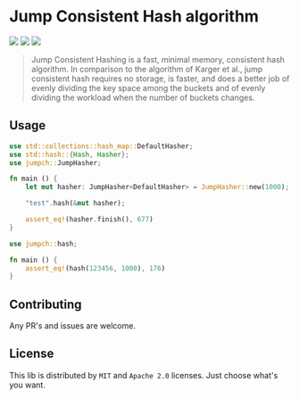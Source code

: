 # Jump Consistent Hash algorithm
[![](https://docs.rs/jumpch/badge.svg)](https://docs.rs/jumpch/)
[![](https://img.shields.io/crates/v/jumpch.svg)](https://crates.io/crates/jumpch)
[![](https://img.shields.io/crates/d/jumpch.svg)](https://crates.io/crates/jumpch)

> Jump Consistent Hashing is a fast, minimal memory, consistent hash algorithm. In comparison to the algorithm of Karger et al., jump
consistent hash requires no storage, is faster, and does a better job of evenly dividing the key
space among the buckets and of evenly dividing the workload when the number of buckets
changes.

## Usage
```rust
use std::collections::hash_map::DefaultHasher;
use std::hash::{Hash, Hasher};
use jumpch::JumpHasher;

fn main () {
    let mut hasher: JumpHasher<DefaultHasher> = JumpHasher::new(1000);

    "test".hash(&mut hasher);

    assert_eq!(hasher.finish(), 677)
}
```

```rust
use jumpch::hash;

fn main () {
    assert_eq!(hash(123456, 1000), 176)
}
```

## Contributing
Any PR's and issues are welcome.

## License
This lib is distributed by `MIT` and `Apache 2.0` licenses. Just choose what's you want.